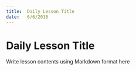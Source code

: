 ```yaml
---
title:  Daily Lesson Title
date:   6/6/2016
---
```


# Daily Lesson Title

Write lesson contents using Markdown format here